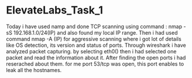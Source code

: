 # ElevateLabs_Task_1
Today i have used namp and done TCP scanning using command : nmap -sS 192.168.1.0/24(IP) and also found my local IP range.
Then i had used command nmap -A (IP) for aggressive scanning where i got lot of details like OS detection, its version and status of ports.
Through wireshark i have analyzed packet capturing. by selecting eth0() then i had selected one packet and read the information about it.
After finding the open ports i had reserached about them. for me port 53/tcp was open, this port enables to leak all the hostnames. 
